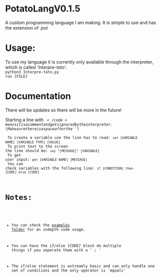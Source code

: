 # PotatoLangV0.1.5
A custom programming language I am making. It is simple to use and has the extension of <var>.pot</var>

# Usage:
To use my language it is currently only available through the interpreter, which is called <em>'Interpre-tato'</em>.
</br> 
<code>python3 Interpre-tato.py</code>
</br>
<code>run [FILE]</code>

# Documentation
There will be updates so there will be more in the future!

Starting a line with <code>$</code> means it is a comment and gets ignored by the interpreter. (Make sure there is a space after the '$')
</br>
To create a variable use the line has to read: <code>set [VARIABLE NAME] [VARIABLE TYPE] [VALUE]</code>
</br>
To print text to the screen the line should be: <code>say "[MESSAGE]" [VARIABLE]</code>
</br>
To get user input: <code>get [VARIABLE NAME] [MESSAGE]</code>
</br>
You can check variables with the following line: <code>if [CONDITION] then [CODE] else [CODE]</code>


# Notes:
  * You can check the [examples folder](https://github.com/BrotatoBoi/PotatoLang/Examples) for an indepth code usage.

  * You can have the if/else <var>[CODE]</var> block do multiple things if you seperate them with a <var>' ; '</var>

  * The if/else statement is extreamly basic and can only handle one set of conditions and the only operator is <var>'equals'</var>